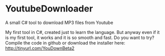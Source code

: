# YoutubeDownloader
A small C# tool to download MP3 files from Youtube

My first tool in C#, created just to learn the language.
But anyway even if it is my first tool, it works and it is so smooth and fast.
Do you want to try? Compile the code in github or download the installer here: http://tinyurl.com/YouDownBeta2
